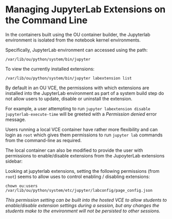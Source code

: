 # Managing JupyterLab Extensions on the Command Line

In the containers built using the OU container builder, the Jupyterlab environment is isolated from the notebook kernel environments.

Specifically, JupyterLab environment can accessed using the path:

`/var/lib/ou/python/system/bin/jupyter`

To view the currently installed extensions:

`/var/lib/ou/python/system/bin/jupyter labextension list`

By default in an OU VCE, the permissions with which extensions are installed into the JupyterLab environment as part of a system build step do not allow users to update, disable or uninstall the extension.

For example, a user attempting to run `jupyter labextension disable jupyterlab-execute-time` will be greeted with a *Permission denied* error message.

Users running a local VCE container have rather more flexibility and can login as `root` which gives them permissions to run `jupyter lab` commands from the command-line as required.

The local container can also be modified to provide the user with permissions to enable/disable extensions from the JupoyterLab extensions sidebar:

Looking at jupyterlab extensions, setting the following permissions (from `root`) seems to allow uses to control enabling / disabling extensions:

`chown ou:users /var/lib/ou/python/system/etc/jupyter/labconfig/page_config.json`

*This permission setting can be built into the hosted VCE to allow students to enable/disable extension settings during a session, but any changes the students make to the environment will not be persisted to other sessions.*
